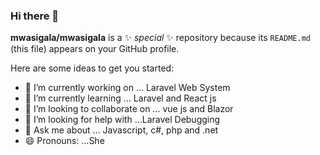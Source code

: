### Hi there 👋


**mwasigala/mwasigala** is a ✨ _special_ ✨ repository because its `README.md` (this file) appears on your GitHub profile.

Here are some ideas to get you started:

- 🔭 I’m currently working on ... Laravel Web System
- 🌱 I’m currently learning ... Laravel and React js
- 👯 I’m looking to collaborate on ... vue js and Blazor 
- 🤔 I’m looking for help with ...Laravel Debugging
- 💬 Ask me about ... Javascript, c#, php and .net 
- 😄 Pronouns: ...She

